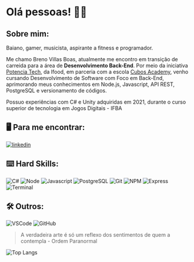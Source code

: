 # Olá pessoas! :raising_hand_man:

## Sobre mim: 

Baiano, gamer, musicista, aspirante a fitness e programador.

Me chamo Breno Villas Boas, atualmente me encontro em transição de carreida para a área de **Desenvolvimento Back-End**. Por meio da iniciativa [Potencia Tech](https://potenciatech.com.br/), da Ifood, em parceria com a escola [Cubos Academy](https://cubos.academy/), venho cursando Desenvolvimento de Software com Foco em Back-End, aprimorando meus conhecimentos em Node.js, Javascript, API REST, PostgreSQL e versionamento de códigos.

Possuo experiências com C# e Unity adquiridas em 2021, durante o curso superior de tecnologia em Jogos Digitais - IFBA

## :desktop_computer: Para me encontrar:
[![linkedin](https://img.shields.io/badge/LinkedIn-0077B5?style=for-the-badge&logo=linkedin&logoColor=white)](https://www.linkedin.com/in/breno-villas-boas)

## :keyboard: Hard Skills:

![C#](https://img.shields.io/badge/C%23-239120?style=for-the-badge&logo=c-sharp&logoColor=white)
![Node](https://img.shields.io/badge/Node%20js-339933?style=for-the-badge&logo=nodedotjs&logoColor=white)
![Javascript](https://img.shields.io/badge/JavaScript-323330?style=for-the-badge&logo=javascript&logoColor=F7DF1E)
![PostgreSQL](https://img.shields.io/badge/PostgreSQL-316192?style=for-the-badge&logo=postgresql&logoColor=white)
![Git](https://img.shields.io/badge/GIT-E44C30?style=for-the-badge&logo=git&logoColor=white)
![NPM](https://img.shields.io/badge/npm-CB3837?style=for-the-badge&logo=npm&logoColor=white)
![Express](https://img.shields.io/badge/Express%20js-000000?style=for-the-badge&logo=express&logoColor=white)
![Terminal](https://img.shields.io/badge/windows%20terminal-4D4D4D?style=for-the-badge&logo=windows%20terminal&logoColor=white)

## :hammer_and_wrench: Outros: 
![VSCode](https://img.shields.io/badge/VSCode-0078D4?style=for-the-badge&logo=visual%20studio%20code&logoColor=white)
![GitHub](https://img.shields.io/badge/GitHub-100000?style=for-the-badge&logo=github&logoColor=white)


> ⁠A verdadeira arte é só um reflexo dos sentimentos de quem a contempla - Ordem Paranormal


![Top Langs](https://github-readme-stats.vercel.app/api/top-langs/?username=brenoww&theme=tokyonight&custom_title=Top%20%Linguagens)

